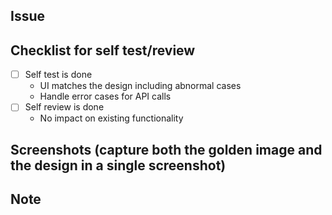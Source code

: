 ## Issue

## Checklist for self test/review
- [ ] Self test is done
   - UI matches the design including abnormal cases
   - Handle error cases for API calls
- [ ] Self review is done
   - No impact on existing functionality

## Screenshots (capture both the golden image and the design in a single screenshot)

## Note
